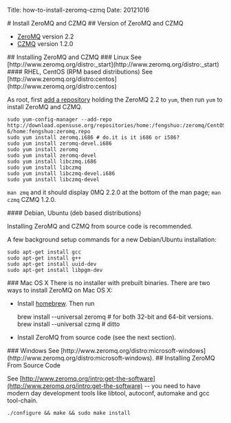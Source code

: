 
Title: how-to-install-zeromq-czmq
Date: 20121016

<A name="toc1-5" title="Install ZeroMQ and CZMQ" />
# Install ZeroMQ and CZMQ

<A name="toc2-8" title="Version of ZeroMQ and CZMQ" />
## Version of ZeroMQ and CZMQ

- [ZeroMQ][zeromq] version 2.2
- [CZMQ][czmq] version 1.2.0

<A name="toc2-14" title="Installing ZeroMQ and CZMQ" />
## Installing ZeroMQ and CZMQ
<A name="toc3-16" title="Linux" />
### Linux
See [http://www.zeromq.org/distro:_start](http://www.zeromq.org/distro:_start)

<A name="toc4-20" title="RHEL, CentOS (RPM based distributions)" />
#### RHEL, CentOS (RPM based distributions)
See [http://www.zeromq.org/distro:centos](http://www.zeromq.org/distro:centos)

As root, first [add a repository][yum] holding the ZeroMQ 2.2 to `yum`, then run `yum` to install ZeroMQ and CZMQ.

    sudo yum-config-manager --add-repo http://download.opensuse.org/repositories/home:/fengshuo:/zeromq/CentOS_CentOS-6/home:fengshuo:zeromq.repo
    sudo yum install zeromq.i686 # do.it is it i686 or i586?
    sudo yum install zeromq-devel.i686
    sudo yum install zeromq
    sudo yum install zeromq-devel
    sudo yum install libczmq.i686
    sudo yum install libczmq
    sudo yum install libczmq-devel.i686
    sudo yum install libczmq-devel

`man zmq` and it should display 0MQ 2.2.0 at the bottom of the man page; `man czmq` CZMQ 1.2.0.

<A name="toc4-38" title="Debian, Ubuntu (deb based distributions)" />
#### Debian, Ubuntu (deb based distributions)

Installing ZeroMQ and CZMQ from source code is recommended.

A few background setup commands for a new Debian/Ubuntu installation:

    sudo apt-get install gcc
    sudo apt-get install g++
    sudo apt-get install uuid-dev
    sudo apt-get install libpgm-dev
    

<A name="toc3-51" title="Mac OS X" />
### Mac OS X
There is no installer with prebuilt binaries. There are two ways to install ZeroMQ on Mac OS X:

* Install [homebrew]. Then run

    brew install --universal zeromq # for both 32-bit and 64-bit versions.
    brew install --universal czmq # ditto

* Install ZeroMQ from source code (see the next section).

<A name="toc3-62" title="Windows" />
### Windows
See [http://www.zeromq.org/distro:microsoft-windows](http://www.zeromq.org/distro:microsoft-windows). 

<A name="toc2-66" title="Installing ZeroMQ From Source Code" />
## Installing ZeroMQ From Source Code

See [http://www.zeromq.org/intro:get-the-software](http://www.zeromq.org/intro:get-the-software) -- you need to have modern day development tools like  libtool, autoconf, automake and gcc tool-chain.

    ./configure && make && sudo make install

[qzmq]: https://github.com/jaeheum/qzmq
[issues]: https://github.com/jaeheum/qzmq/issues
[zeromq]: http://www.zeromq.org
[czmq]: http://czmq.zeromq.org
[q]: http://kx.com
[zguide]: http://zguide.zeromq.org
[gitdown]: https://github.com/imatix/gitdown
[broker]: http://zguide.zeromq.org/page:all#A-Request-Reply-Broker
[brokerless]: http://www.zeromq.org/whitepapers:brokerless
[mitm]: http://en.wikipedia.org/wiki/MiTM
[perl]: http://www.zeromq.org/bindings:perl
[pyzmq]: http://www.zeromq.org/bindings:python
[languages]: http://www.zeromq.org/bindings:_start
[gangnam]: http://www.youtube.com/watch?v=9bZkp7q19f0&feature=related
[homebrew]: http://mxcl.github.com/homebrew/
[issue6]: https://github.com/jaeheum/qzmq/issues/6
[yum]: https://access.redhat.com/knowledge/docs/en-US/Red_Hat_Enterprise_Linux/6/html/Deployment_Guide/sec-Managing_Yum_Repositories.html
